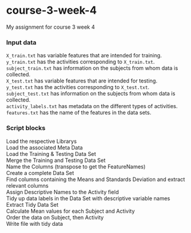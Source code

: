 # course-3-week-4
My assignment for course 3 week 4 

### Input data
```X_train.txt``` has variable features that are intended for training.  
```y_train.txt``` has the activities corresponding to ```X_train.txt```.  
```subject_train.txt``` has information on the subjects from whom data is collected.  
```X_test.txt``` has variable features that are intended for testing.  
```y_test.txt``` has the activities corresponding to ```X_test.txt```.  
```subject_test.txt``` has information on the subjects from whom data is collected.  
```activity_labels.txt``` has metadata on the different types of activities.  
```features.txt``` has the name of the features in the data sets.  

### Script blocks
Load the respective Librarys  
Load the associated Meta Data  
Load the Training & Testing Data Set  
Merge the Training and Testing Data Set   
Name the Columns (transpose to get the FeatureNames)  
Create a complete Data Set  
Find columns containing the Means and Standards Deviation and extract relevant columns  
Assign Descriptive Names to the Activity field  
Tidy up data labels in the Data Set with descriptive variable names  
Extract Tidy Data Set  
Calculate Mean values for each Subject and Activity  
Order the data on Subject, then Activity  
Write file with tidy data
